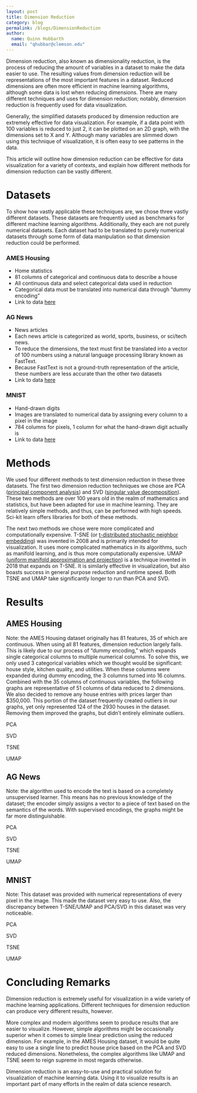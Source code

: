 ```yaml
---
layout: post
title: Dimension Reduction
category: blog
permalink: /blogs/DimensionReduction
author:
  name: Quinn Hubbarth
  email: "qhubbar@clemson.edu"
---
```


Dimension reduction, also known as dimensionality reduction, is the process of reducing the amount of variables in a dataset to make the data easier to use. The resulting values from dimension reduction will be representations of the most important features in a dataset. Reduced dimensions are often more efficient in machine learning algorithms, although some data is lost when reducing dimensions. There are many different techniques and uses for dimension reduction; notably, dimension reduction is frequently used for data visualization.

Generally, the simplified datasets produced by dimension reduction are extremely effective for data visualization. For example, if a data point with 100 variables is reduced to just 2, it can be plotted on an 2D graph, with the dimensions set to X and Y. Although many variables are slimmed down using this technique of visualization, it is often easy to see patterns in the data.

This article will outline how dimension reduction can be effective for data visualization for a variety of contexts, and explain how different methods for dimension reduction can be vastly different.



# Datasets

To show how vastly applicable these techniques are, we chose three vastly different datasets. These datasets are frequently used as benchmarks for different machine learning algorithms. Additionally, they each are not purely numerical datasets. Each dataset had to be translated to purely numerical datasets through some form of data manipulation so that dimension reduction could be performed.

### AMES Housing
 * Home statistics
 * 81 columns of categorical and continuous data to describe a house
 * All continuous data and select categorical data used in reduction
 * Categorical data must be translated into numerical data through “dummy encoding”
 * Link to data [here](https://www.kaggle.com/c/house-prices-advanced-regression-techniques)

### AG News
 * News articles
 * Each news article is categorized as world, sports, business, or sci/tech news.
 * To reduce the dimensions, the text must first be translated into a vector of 100 numbers using a natural language processing library known as FastText.
 * Because FastText is not a ground-truth representation of the article, these numbers are less accurate than the other two datasets
 * Link to data [here](http://groups.di.unipi.it/~gulli/AG_corpus_of_news_articles.html)

### MNIST
 * Hand-drawn digits
 * Images are translated to numerical data by assigning every column to a pixel in the image
 * 784 columns for pixels, 1 column for what the hand-drawn digit actually is
 * Link to data [here](https://pjreddie.com/projects/mnist-in-csv/)



# Methods

We used four different methods to test dimension reduction in these three datasets. The first two dimension reduction techniques we chose are PCA ([principal component analysis](https://en.wikipedia.org/wiki/Principal_component_analysis)) and SVD ([singular value decomposition](https://en.wikipedia.org/wiki/Singular_value_decomposition)). These two methods are over 100 years old in the realm of mathematics and statistics, but have been adapted for use in machine learning. They are relatively simple methods, and thus, can be performed with high speeds. Sci-kit learn offers libraries for both of these methods. 

The next two methods we chose were more complicated and computationally expensive. T-SNE (or [t-distributed stochastic neighbor embedding](http://jmlr.org/papers/volume9/vandermaaten08a/vandermaaten08a.pdf)) was invented in 2008 and is primarily intended for visualization. It uses more complicated mathematics in its algorithms, such as manifold learning, and is thus more computationally expensive. UMAP ([uniform manifold approximation and projection](https://arxiv.org/abs/1802.03426)) is a technique invented in 2018 that expands on T-SNE. It is similarly effective in visualization, but also boasts success in general purpose reduction and runtime speed. Both TSNE and UMAP take significantly longer to run than PCA and SVD.



# Results


## AMES Housing

Note: the AMES Housing dataset originally has 81 features, 35 of which are continuous. When using all 81 features, dimension reduction largely fails. This is likely due to our process of “dummy encoding,” which expands single categorical columns to multiple numerical columns. To solve this, we only used 3 categorical variables which we thought would be significant: house style, kitchen quality, and utilities. When these columns were expanded during dummy encoding, the 3 columns turned into 16 columns. Combined with the 35 columns of continuous variables, the following graphs are representative of 51 columns of data reduced to 2 dimensions. We also decided to remove any house entries with prices larger than $350,000. This portion of the dataset frequently created outliers in our graphs, yet only represented 124 of the 2930 houses in the dataset. Removing them improved the graphs, but didn’t entirely eliminate outliers.

PCA
<div class="flourish-embed flourish-scatter" data-src="visualisation/1475111"><script src="https://public.flourish.studio/resources/embed.js"></script></div>

SVD
<div class="flourish-embed flourish-scatter" data-src="visualisation/1475112"><script src="https://public.flourish.studio/resources/embed.js"></script></div>

TSNE
<div class="flourish-embed flourish-scatter" data-src="visualisation/1474776"><script src="https://public.flourish.studio/resources/embed.js"></script></div>

UMAP
<div class="flourish-embed flourish-scatter" data-src="visualisation/1475115"><script src="https://public.flourish.studio/resources/embed.js"></script></div>


## AG News

Note: the algorithm used to encode the text is based on a completely unsupervised learner. This means has no previous knowledge of the dataset; the encoder simply assigns a vector to a piece of text based on the semantics of the words. With supervised encodings, the graphs might be far more distinguishable.

PCA
<div class="flourish-embed flourish-scatter" data-src="visualisation/1475333"><script src="https://public.flourish.studio/resources/embed.js"></script></div>

SVD
<div class="flourish-embed flourish-scatter" data-src="visualisation/1475358"><script src="https://public.flourish.studio/resources/embed.js"></script></div>

TSNE
<div class="flourish-embed flourish-scatter" data-src="visualisation/1475362"><script src="https://public.flourish.studio/resources/embed.js"></script></div>

UMAP
<div class="flourish-embed flourish-scatter" data-src="visualisation/1475365"><script src="https://public.flourish.studio/resources/embed.js"></script></div>


## MNIST

Note:
This dataset was provided with numerical representations of every pixel in the image. This made the dataset very easy to use. Also, the discrepancy between T-SNE/UMAP and PCA/SVD in this dataset was very noticeable.

PCA
<div class="flourish-embed flourish-scatter" data-src="visualisation/1516520"><script src="https://public.flourish.studio/resources/embed.js"></script></div>

SVD
<div class="flourish-embed flourish-scatter" data-src="visualisation/1516585"><script src="https://public.flourish.studio/resources/embed.js"></script></div>

TSNE
<div class="flourish-embed flourish-scatter" data-src="visualisation/1516593"><script src="https://public.flourish.studio/resources/embed.js"></script></div>

UMAP
<div class="flourish-embed flourish-scatter" data-src="visualisation/1516598"><script src="https://public.flourish.studio/resources/embed.js"></script></div>




# Concluding Remarks

Dimension reduction is extremely useful for visualization in a wide variety of machine learning applications. Different techniques for dimension reduction can produce very different results, however. 

More complex and modern algorithms seem to produce results that are easier to visualize. However, simple algorithms might be occasionally superior when it comes to simple linear prediction using the reduced dimension. For example, in the AMES Housing dataset, it would be quite easy to use a single line to predict house price based on the PCA and SVD reduced dimensions. Nonetheless, the complex algorithms like UMAP and TSNE seem to reign supreme in most regards otherwise.

Dimension reduction is an easy-to-use and practical solution for visualization of machine learning data. Using it to visualize results is an important part of many efforts in the realm of data science research.
